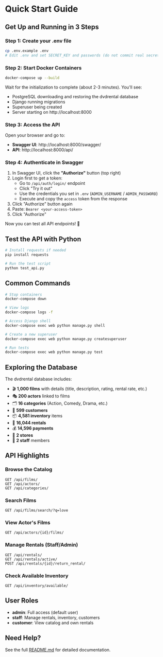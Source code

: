 # Quick Start Guide

## Get Up and Running in 3 Steps

### Step 1: Create your .env file

```bash
cp .env.example .env
# Edit .env and set SECRET_KEY and passwords (do not commit real secrets)
```

### Step 2: Start Docker Containers

```bash
docker-compose up --build
```

Wait for the initialization to complete (about 2-3 minutes). You'll see:
- PostgreSQL downloading and restoring the dvdrental database
- Django running migrations
- Superuser being created
- Server starting on http://localhost:8000

### Step 3: Access the API

Open your browser and go to:
- **Swagger UI**: http://localhost:8000/swagger/
- **API**: http://localhost:8000/api/

### Step 4: Authenticate in Swagger

1. In Swagger UI, click the **"Authorize"** button (top right)
2. Login first to get a token:
   - Go to `/api/auth/login/` endpoint
   - Click "Try it out"
   - Use the credentials you set in `.env` (`ADMIN_USERNAME` / `ADMIN_PASSWORD`)
   - Execute and copy the `access` token from the response
3. Click "Authorize" button again
4. Paste: `Bearer <your-access-token>`
5. Click "Authorize"

Now you can test all API endpoints! 🎉

## Test the API with Python

```bash
# Install requests if needed
pip install requests

# Run the test script
python test_api.py
```

## Common Commands

```bash
# Stop containers
docker-compose down

# View logs
docker-compose logs -f

# Access Django shell
docker-compose exec web python manage.py shell

# Create a new superuser
docker-compose exec web python manage.py createsuperuser

# Run tests
docker-compose exec web python manage.py test
```

## Exploring the Database

The dvdrental database includes:
- 🎬 **1,000 films** with details (title, description, rating, rental rate, etc.)
- 🎭 **200 actors** linked to films
- 🗂️ **16 categories** (Action, Comedy, Drama, etc.)
- 👥 **599 customers**
- 📦 **4,581 inventory** items
- 📝 **16,044 rentals**
- 💰 **14,596 payments**
- 🏪 **2 stores**
- 👔 **2 staff** members

## API Highlights

### Browse the Catalog
```
GET /api/films/
GET /api/actors/
GET /api/categories/
```

### Search Films
```
GET /api/films/search/?q=love
```

### View Actor's Films
```
GET /api/actors/{id}/films/
```

### Manage Rentals (Staff/Admin)
```
GET /api/rentals/
GET /api/rentals/active/
POST /api/rentals/{id}/return_rental/
```

### Check Available Inventory
```
GET /api/inventory/available/
```

## User Roles

- **admin**: Full access (default user)
- **staff**: Manage rentals, inventory, customers
- **customer**: View catalog and own rentals

## Need Help?

See the full [README.md](README.md) for detailed documentation.

